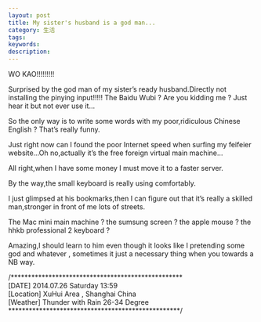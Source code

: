 ```yaml
---
layout: post
title: My sister's husband is a god man...
category: 生活
tags: 
keywords:
description:
---
```

WO KAO!!!!!!!!!

Surprised by the god man of my sister’s ready husband.Directly not installing the pinying input!!!!!  The Baidu Wubi ? Are you kidding me ? Just hear it but not ever use it…

So the only way is to write some words with my poor,ridiculous Chinese English ? That’s really funny.

Just right now can I found the poor Internet speed when surfing my feifeier website…Oh no,actually it’s the free foreign virtual main machine…

All right,when I have some money I must move it to a faster server.

By the way,the small keyboard is really using comfortably.

I just glimpsed at his bookmarks,then I can figure out that it’s really a skilled man,stronger in front of me lots of streets.

The Mac mini main machine ? the sumsung screen ? the apple mouse ? the hhkb professional 2 keyboard ?

Amazing,I should learn to him even though it looks like I pretending some god and whatever , sometimes it just a necessary thing when you towards a NB way.



/**************************************************  
[DATE]         2014.07.26   Saturday  13:59  
[Location]     XuHui Area , Shanghai China  
[Weather]      Thunder with Rain    26-34 Degree  
**************************************************/